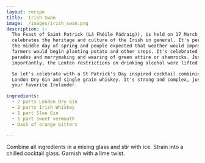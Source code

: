 ```yaml
---
layout: recipe
title:  Irish Swan
image:  /images/irish_swan.png
description: |-
  The Feast of Saint Patrick (Lá Fhéile Pádraig)), is held on 17 March and
  celebrates the heritage and culture of the Irish in general. It's perceived as
  the middle day of spring and people expected that weather would improve, so
  farmers would begin planting potato and other crops. It's celebrated with
  parades and merrymaking and wearing of green attire or shamrocks. Just as
  importantly, the Lenten restrictions on drinking alcohol were lifted for the day.

  So let's celebrate with a St Patrick's Day inspired cocktail combining
  London Dry Gin and single grain whiskey. It's strong and complex, just like
  your favorite Irelander.

ingredients:
  - 2 parts London Dry Gin
  - 2 parts Irish Whiskey
  - 1 part Sloe Gin
  - 1 part sweet vermouth
  - Dash of orange bitters

---
```

Combine all ingredients in a mixing glass and stir with ice. Strain into a
chilled cocktail glass. Garnish with a lime twist.
